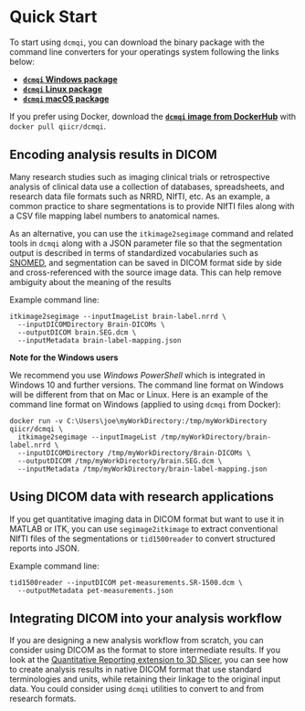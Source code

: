 # Quick Start

To start using `dcmqi`, you can download the binary package with the command line converters for your operatings system following the links below:
* [**`dcmqi` Windows package**](https://github.com/QIICR/dcmqi/releases/download/latest/dcmqi-1.0.5-win64-20170710-4b2d11e.zip)
* [**`dcmqi` Linux package**](https://github.com/QIICR/dcmqi/releases/download/latest/dcmqi-1.0.5-linux-20170703-c2cb641.tar.gz)
* [**`dcmqi` macOS package**](https://github.com/QIICR/dcmqi/releases/download/latest/dcmqi-1.0.5-mac-20170710-4b2d11e.tar.gz)

If you prefer using Docker, download the [**`dcmqi` image from DockerHub**](https://hub.docker.com/r/qiicr/dcmqi/) with `docker pull qiicr/dcmqi`.

## Encoding analysis results in DICOM

Many research studies such as imaging clinical trials or retrospective analysis of clinical data use a collection of databases, spreadsheets, and research data file formats such as NRRD, NIfTI, etc. As an example, a common practice to share segmentations is to provide NIfTI files along with a CSV file mapping label numbers to anatomical names.

As an alternative, you can use the `itkimage2segimage` command and related tools in `dcmqi` along with a JSON parameter file so that the segmentation output is described in terms of standardized vocabularies such as [SNOMED](https://en.wikipedia.org/wiki/Systematized_Nomenclature_of_Medicine), and segmentation can be saved in DICOM format side by side and cross-referenced with the source image data.  This can help remove ambiguity about the meaning of the results

Example command line:

```
itkimage2segimage --inputImageList brain-label.nrrd \
  --inputDICOMDirectory Brain-DICOMs \
  --outputDICOM brain.SEG.dcm \
  --inputMetadata brain-label-mapping.json
```

**Note for the Windows users**

We recommend you use _Windows PowerShell_ which is integrated in Windows 10 and further versions. The command line format on Windows will be different from that on Mac or Linux. Here is an example of the command line format on Windows \(applied to using `dcmqi` from Docker\):

```
docker run -v C:\Users\joe\myWorkDirectory:/tmp/myWorkDirectory qiicr/dcmqi \
  itkimage2segimage --inputImageList /tmp/myWorkDirectory/brain-label.nrrd \
  --inputDICOMDirectory /tmp/myWorkDirectory/Brain-DICOMs \
  --outputDICOM /tmp/myWorkDirectory/brain.SEG.dcm \
  --inputMetadata /tmp/myWorkDirectory/brain-label-mapping.json
```

## Using DICOM data with research applications

If you get quantitative imaging data in DICOM format but want to use it in MATLAB or ITK, you can use `segimage2itkimage` to extract conventional NIfTI files of the segmentations or `tid1500reader` to convert structured reports into JSON.

Example command line:

```
tid1500reader --inputDICOM pet-measurements.SR-1500.dcm \
  --outputMetadata pet-measurements.json
```

## Integrating DICOM into your analysis workflow

If you are designing a new analysis workflow from scratch, you can consider using DICOM as the format to store intermediate results.  If you look at the [Quantitative Reporting extension to 3D Slicer](https://www.slicer.org/wiki/Documentation/Nightly/Extensions/QuantitativeReporting), you can see how to create analysis results in native DICOM format that use standard terminologies and units, while retaining their linkage to the original input data.  You could consider using `dcmqi` utilities to convert to and from research formats.

